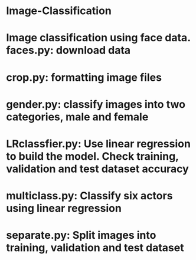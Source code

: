 # Image-Classification
# Image classification using face data. faces.py: download data  
# crop.py: formatting image files
# gender.py: classify images into two categories, male and female
# LRclassfier.py: Use linear regression to build the model. Check training, validation and test dataset accuracy
# multiclass.py: Classify six actors using linear regression
# separate.py: Split images into training, validation and test dataset
